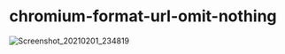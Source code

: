 # chromium-format-url-omit-nothing

![Screenshot_20210201_234819](https://user-images.githubusercontent.com/4222502/106474437-43f12700-64e8-11eb-9510-a5c7bd2716cc.png)
